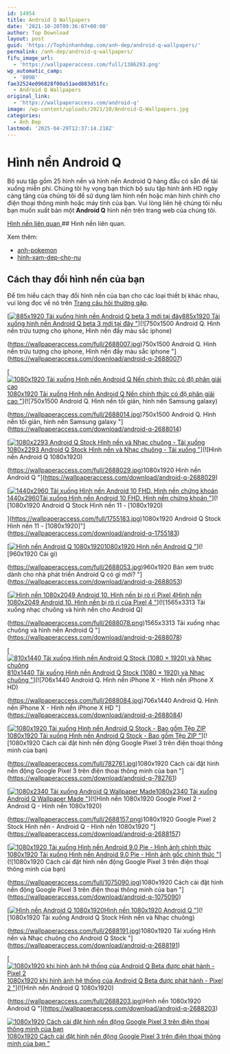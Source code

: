 ```yaml
---
id: 14954
title: Android Q Wallpapers
date: '2021-10-20T09:36:07+00:00'
author: Top Download
layout: post
guid: 'https://Tophinhanhdep.com/anh-dep/android-q-wallpapers/'
permalink: /anh-dep/android-q-wallpapers/
fifu_image_url:
  - 'https://wallpaperaccess.com/full/1386293.png'
wp_automatic_camp:
  - '8098'
fae32524e096828f00a51aed883d51fc:
  - Android Q Wallpapers
original_link:
  - 'https://wallpaperaccess.com/android-q'
image: /wp-content/uploads/2021/10/Android-Q-Wallpapers.jpg
categories:
  - Ảnh Đẹp
lastmod: '2025-04-29T12:37:14.218Z'
---
```

# Hình nền Android Q

Bộ sưu tập gồm 25 hình nền và hình nền Android Q hàng đầu có sẵn để tải xuống miễn phí. Chúng tôi hy vọng bạn thích bộ sưu tập hình ảnh HD ngày càng tăng của chúng tôi để sử dụng làm hình nền hoặc màn hình chính cho điện thoại thông minh hoặc máy tính của bạn. Vui lòng liên hệ chúng tôi nếu bạn muốn xuất bản một **Android Q** hình nền trên trang web của chúng tôi.

[Hình nền liên quan ](#related) ## Hình nền liên quan.

   
 Xem thêm:

   
- [anh-pokemon](https://tophinhanhdep.com/anh-anime/anh-pokemon/)
- [hinh-xam-dep-cho-nu](https://tophinhanhdep.com/hinh-xam-dep/hinh-xam-dep-cho-nu/)

## Cách thay đổi hình nền của bạn

Để tìm hiểu cách thay đổi hình nền của bạn cho các loại thiết bị khác nhau, vui lòng đọc về nó trên [Trang câu hỏi thường gặp](https://tophinhanhdep.com/faq/).

  
[[![885x1920 Tải xuống hình nền Android Q beta 3 mới tại đây](https://wallpaperaccess.com/full/1386293.png)885x1920 Tải xuống hình nền Android Q beta 3 mới tại đây "](https://wallpaperaccess.com/download/android-q-1386293)](![750x1500 Android Q. Hình nền trừu tượng cho iphone, Hình nền đầy màu sắc iphone)

(https://wallpaperaccess.com/full/2688007.jpg)750x1500 Android Q. Hình nền trừu tượng cho iphone, Hình nền đầy màu sắc iphone "](https://wallpaperaccess.com/download/android-q-2688007)

[[![1080x1920 Tải xuống Hình nền Android Q Nền chính thức có độ phân giải cao](https://wallpaperaccess.com/full/1650950.png)1080x1920 Tải xuống Hình nền Android Q Nền chính thức có độ phân giải cao "](https://wallpaperaccess.com/download/android-q-1650950)](![750x1500 Android Q. Hình nền tối giản, hình nền Samsung galaxy)

(https://wallpaperaccess.com/full/2688014.jpg)750x1500 Android Q. Hình nền tối giản, hình nền Samsung galaxy "](https://wallpaperaccess.com/download/android-q-2688014)

[[![1080x2293 Android Q Stock Hình nền và Nhạc chuông - Tải xuống](https://wallpaperaccess.com/full/2688015.png)1080x2293 Android Q Stock Hình nền và Nhạc chuông - Tải xuống "](https://wallpaperaccess.com/download/android-q-2688015)](![Hình nền Android Q 1080x1920)

(https://wallpaperaccess.com/full/2688029.jpg)1080x1920 Hình nền Android Q "](https://wallpaperaccess.com/download/android-q-2688029)

[[![1440x2960 ​​Tải xuống Hình nền Android 10 FHD.  Hình nền chứng khoán](https://wallpaperaccess.com/full/2688033.png)1440x2960 ​​Tải xuống Hình nền Android 10 FHD. Hình nền chứng khoán "](https://wallpaperaccess.com/download/android-q-2688033)](![1080x1920 Android Q Stock Hình nền 11 - [1080x1920)

](https://wallpaperaccess.com/full/1755183.jpg)1080x1920 Android Q Stock Hình nền 11 - \[1080x1920\]"](https://wallpaperaccess.com/download/android-q-1755183)

[[![Hình nền Android Q 1080x1920](https://wallpaperaccess.com/full/2688042.jpg)1080x1920 Hình nền Android Q "](https://wallpaperaccess.com/download/android-q-2688042)](![960x1920 Cái gì)

(https://wallpaperaccess.com/full/2688053.jpg)960x1920 Bản xem trước dành cho nhà phát triển Android Q có gì mới? "](https://wallpaperaccess.com/download/android-q-2688053)

[[![Hình nền 1080x2049 Android 10.  Hình nền bị rò rỉ Pixel 4](https://wallpaperaccess.com/full/2108968.jpg)Hình nền 1080x2049 Android 10. Hình nền bị rò rỉ của Pixel 4 "](https://wallpaperaccess.com/download/android-q-2108968)](![1565x3313 Tải xuống nhạc chuông và hình nền cho Android Q)

(https://wallpaperaccess.com/full/2688078.png)1565x3313 Tải xuống nhạc chuông và hình nền Android Q "](https://wallpaperaccess.com/download/android-q-2688078)

[[![810x1440 Tải xuống Hình nền Android Q Stock (1080 × 1920) và Nhạc chuông](https://wallpaperaccess.com/full/2688079.jpg)810x1440 Tải xuống Hình nền Android Q Stock (1080 × 1920) và Nhạc chuông "](https://wallpaperaccess.com/download/android-q-2688079)](![706x1440 Android Q. Hình nền iPhone X - Hình nền iPhone X HD)

(https://wallpaperaccess.com/full/2688084.jpg)706x1440 Android Q. Hình nền iPhone X - Hình nền iPhone X HD "](https://wallpaperaccess.com/download/android-q-2688084)

[[![1080x1920 Tải xuống Hình nền Android Q Stock - Bao gồm Tệp ZIP](https://wallpaperaccess.com/full/2688091.png)1080x1920 Tải xuống Hình nền Android Q Stock - Bao gồm Tệp ZIP "](https://wallpaperaccess.com/download/android-q-2688091)](![1080x1920 Cách cài đặt hình nền động Google Pixel 3 trên điện thoại thông minh của bạn)

(https://wallpaperaccess.com/full/782761.jpg)1080x1920 Cách cài đặt hình nền động Google Pixel 3 trên điện thoại thông minh của bạn "](https://wallpaperaccess.com/download/android-q-782761)

[[![1080x2340 Tải xuống Android Q Wallpaper Made](https://wallpaperaccess.com/full/2688140.jpg)1080x2340 Tải xuống Android Q Wallpaper Made "](https://wallpaperaccess.com/download/android-q-2688140)](![Hình nền 1080x1920 Google Pixel 2 - Android Q - Hình nền 1080x1920)

(https://wallpaperaccess.com/full/2688157.png)1080x1920 Google Pixel 2 Stock Hình nền - Android Q - Hình nền 1080x1920 "](https://wallpaperaccess.com/download/android-q-2688157)

[[![1080x1920 Tải xuống Hình nền Android 9.0 Pie - Hình ảnh chính thức](https://wallpaperaccess.com/full/1665136.png)1080x1920 Tải xuống Hình nền Android 9.0 Pie - Hình ảnh gốc chính thức "](https://wallpaperaccess.com/download/android-q-1665136)](![1080x1920 Cách cài đặt hình nền động Google Pixel 3 trên điện thoại thông minh của bạn)

(https://wallpaperaccess.com/full/1075090.jpg)1080x1920 Cách cài đặt hình nền động Google Pixel 3 trên điện thoại thông minh của bạn "](https://wallpaperaccess.com/download/android-q-1075090)

[[![Hình nền Android Q 1080x1920](https://wallpaperaccess.com/full/2688188.jpg)Hình nền 1080x1920 Android Q "](https://wallpaperaccess.com/download/android-q-2688188)](![1080x1920 Tải xuống Android Q Stock Hình nền và Nhạc chuông)

(https://wallpaperaccess.com/full/2688191.jpg)1080x1920 Tải xuống Hình nền và Nhạc chuông cho Android Q Stock "](https://wallpaperaccess.com/download/android-q-2688191)

[[![1080x1920 khi hình ảnh hệ thống của Android Q Beta được phát hành - Pixel 2](https://wallpaperaccess.com/full/2688194.png)1080x1920 khi hình ảnh hệ thống của Android Q Beta được phát hành - Pixel 2 "](https://wallpaperaccess.com/download/android-q-2688194)](![Hình nền Android Q 1080x1920)

(https://wallpaperaccess.com/full/2688203.jpg)Hình nền 1080x1920 Android Q "](https://wallpaperaccess.com/download/android-q-2688203)

[![1080x1920 Cách cài đặt hình nền động Google Pixel 3 trên điện thoại thông minh của bạn](https://wallpaperaccess.com/full/782773.jpg)1080x1920 Cách cài đặt hình nền động Google Pixel 3 trên điện thoại thông minh của bạn "](https://wallpaperaccess.com/download/android-q-782773)
